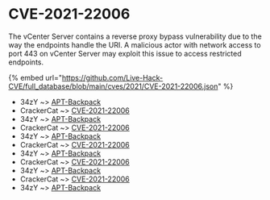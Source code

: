 # CVE-2021-22006

The vCenter Server contains a reverse proxy bypass vulnerability due to the way the endpoints handle the URI. A malicious actor with network access to port 443 on vCenter Server may exploit this issue to access restricted endpoints.

{% embed url="https://github.com/Live-Hack-CVE/full_database/blob/main/cves/2021/CVE-2021-22006.json" %}


* 34zY ~> [APT-Backpack](https://www.alice-snow.ru/2021/database/cve-2021-22006/apt-backpack-34zy)
* CrackerCat ~> [CVE-2021-22006](https://www.alice-snow.ru/2021/database/cve-2021-22006/cve-2021-22006-crackercat)
* 34zY ~> [APT-Backpack](https://www.alice-snow.ru/2021/database/cve-2021-22006/apt-backpack-34zy)
* CrackerCat ~> [CVE-2021-22006](https://www.alice-snow.ru/2021/database/cve-2021-22006/cve-2021-22006-crackercat)
* 34zY ~> [APT-Backpack](https://www.alice-snow.ru/2021/database/cve-2021-22006/apt-backpack-34zy)
* CrackerCat ~> [CVE-2021-22006](https://www.alice-snow.ru/2021/database/cve-2021-22006/cve-2021-22006-crackercat)
* 34zY ~> [APT-Backpack](https://www.alice-snow.ru/2021/database/cve-2021-22006/apt-backpack-34zy)
* CrackerCat ~> [CVE-2021-22006](https://www.alice-snow.ru/2021/database/cve-2021-22006/cve-2021-22006-crackercat)
* 34zY ~> [APT-Backpack](https://www.alice-snow.ru/2021/database/cve-2021-22006/apt-backpack-34zy)
* CrackerCat ~> [CVE-2021-22006](https://www.alice-snow.ru/2021/database/cve-2021-22006/cve-2021-22006-crackercat)
* 34zY ~> [APT-Backpack](https://www.alice-snow.ru/2021/database/cve-2021-22006/apt-backpack-34zy)